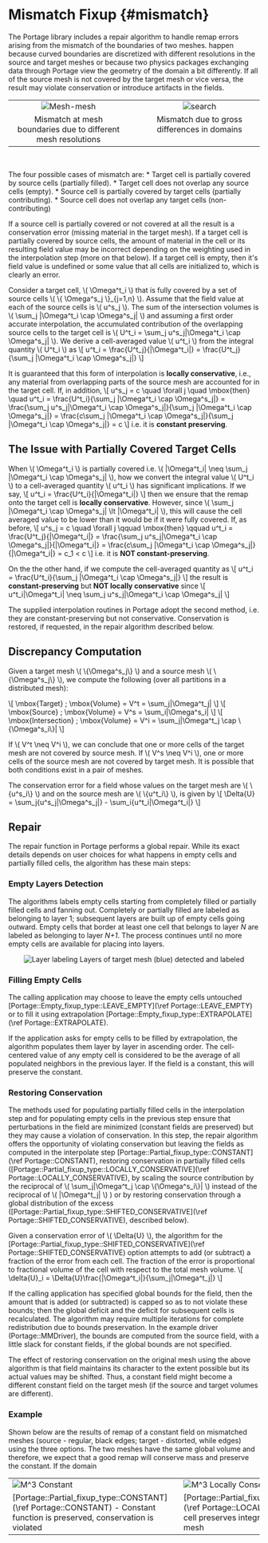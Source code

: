 # Mismatch Fixup  {#mismatch}

The Portage library includes a repair algorithm to handle remap errors
arising from the mismatch of the boundaries of two meshes.
happen because curved boundaries are discretized with different
resolutions in the source and target meshes or because two physics
packages exchanging data through Portage view the geometry of the
domain a bit differently. If all of the source mesh is not covered by
the target mesh or vice versa, the result may violate conservation or
introduce artifacts in the fields.

<table style="width:100%">
<tr>
<td width="45%" valign="top" align="center"><img src="boundary-mismatch.svg" alt="Mesh-mesh" class="halfwidth"></td>
<td width="4%"></td>
<td width="45%" valign="top" align="center"><img src="domain-mismatch.svg" alt="search" class="halfwidth"></td>
</tr>
<tr>
<td width="45%" valign="top" align="center">Mismatch at mesh boundaries due to
different mesh resolutions</td>
<td width="4%"></td>
<td width="45%" valign="top" align="center">Mismatch due to gross differences in domains</td>
</tr>
</table>
<br>


The four possible cases of mismatch are:
    * Target cell is partially covered by source cells (partially filled).
    * Target cell does not overlap any source cells (empty).
    * Source cell is partially covered by target cells (partially contributing).
    * Source cell does not overlap any target cells (non-contributing)

If a source cell is partially covered or not covered
at all the result is a conservation error (missing material in the
target mesh). If a target cell is partially covered by source cells, the amount of
material in the cell or its resulting field value may be incorrect
depending on the weighting used in the interpolation step (more on
that below). If a target cell is empty, then it's field value
is undefined or some value that all cells are initialized to, which is
clearly an error. 

Consider a target cell, \\( \\Omega^t_i \\) that is fully covered by
 a set of source cells \\( \\{
\\Omega^s_j \\}_{j=1,n} \\). Assume that the field value at each of
the source cells is \\( u^s_j \\). The sum of the intersection volumes
is \\( \\sum_j |\\Omega^t_i \\cap \\Omega^s_j| \\) and assuming a
first order accurate interpolation, the accumulated contribution of
the overlapping source cells to the target cell is \\( U^t_i = \\sum_j
u^s_j|\\Omega^t_i \\cap \\Omega^s_j| \\). We derive a cell-averaged
value \\( u^t_i \\) from the integral quantity \\( U^t_i \\) as \\[
u^t_i = \\frac{U^t_j}{|\\Omega^t_i|} = \\frac{U^t_j}{\\sum_j
|\\Omega^t_i \\cap \\Omega^s_j|} \\]

It is guaranteed that this form of interpolation is **locally conservative**,
i.e., any material from overlapping
parts of the source mesh are accounted for in the target cell. If, in
addition, \\[ u^s_j = c \\quad \\forall j \\quad \\mbox{then} \\quad
u^t_i = \\frac{U^t_i}{\\sum_j |\\Omega^t_i \\cap
\\Omega^s_j|} = \\frac{\\sum_j u^s_j|\\Omega^t_i \\cap
\\Omega^s_j|}{\\sum_j |\\Omega^t_i \\cap
\\Omega^s_j|} = \\frac{c\\sum_j |\\Omega^t_i \\cap
\\Omega^s_j|}{\\sum_j |\\Omega^t_i \\cap
\\Omega^s_j|} = c \\]
i.e. it is **constant preserving**.

## The Issue with Partially Covered Target Cells

When \\( \\Omega^t_i \\) is partially covered i.e. \\( |\\Omega^t_i|
\\neq \\sum_j |\\Omega^t_i \\cap \\Omega^s_j| \\), how we
convert the integral value \\( U^t_i \\) to a cell-averaged quantity
\\( u^t_i \\) has significant implications. If we say, \\[ u^t_i =
\\frac{U^t_i}{|\\Omega^t_i|} \\] then we ensure that the remap onto the
target cell is **locally conservative**. However, since \\(
\\sum_j |\\Omega^t_i \\cap \\Omega^s_j|  \\lt  |\\Omega^t_i|
\\), this will cause the cell averaged
value to be lower than it would be if it were fully covered. If, as
before, \\[ u^s_j = c \\quad \\forall j \\qquad \\mbox{then} \\qquad
u^t_i = \\frac{U^t_j}{|\\Omega^t_i|} = \\frac{\\sum_j u^s_j|\\Omega^t_i \\cap
\\Omega^s_j|}{|\\Omega^t_i|} = \\frac{c\\sum_j |\\Omega^t_i \\cap
\\Omega^s_j|}{|\\Omega^t_i|} = c_1 < c
\\]
i.e. it is **NOT constant-preserving**.

On the the other hand, if we compute the cell-averaged quantity as
\\[
u^t_i = \\frac{U^t_i}{\\sum_j |\\Omega^t_i \\cap \\Omega^s_j|}
\\]
the result is **constant-preserving** but **NOT locally conservative**
since \\[ u^t_i|\\Omega^t_i|
\\neq \\sum_j u^s_j|\\Omega^t_i \\cap
\\Omega^s_j| \\]

The supplied interpolation routines in Portage adopt the second
method, i.e. they are constant-preserving but not
conservative. Conservation is restored, if requested, in the repair
algorithm described below.

## Discrepancy Computation

Given a target mesh \\( \\{\\Omega^s_j\\} \\) and a source mesh \\(
\\{\\Omega^s_j\\} \\), we compute the following (over all partitions
in a distributed mesh):

\\[ \mbox{Target} \; \mbox{Volume} = V^t = \\sum_j|\\Omega^t_j| \\]
\\[ \mbox{Source} \; \mbox{Volume} = V^s = \\sum_i|\\Omega^s_i| \\]
\\[ \mbox{Intersection} \; \mbox{Volume} = V^i = \\sum_j|\\Omega^t_j \\cap \\{\\Omega^s_i\\}| \\]

If \\( V^t \\neq V^i \\), we can conclude that one or more cells of
the target mesh are not covered by source mesh. If \\( V^s \\neq V^i
\\), one or more cells of the source mesh are not
covered by target mesh. It is possible that both conditions exist in a
pair of meshes.

The conservation error for a field whose values on the target mesh are
\\( \\{u^s_i\\} \\) and on the source mesh are \\( \\{u^t_i\\} \\), is
given by
\\[
\\Delta{U} = \\sum_j{u^s_j|\\Omega^s_j|} - \\sum_i{u^t_i|\\Omega^t_i|}
\\]

## Repair

The repair function in Portage performs a global repair. While its
exact details depends on user choices for what happens in empty cells
and partially filled cells, the algorithm has these main steps:

### Empty Layers Detection

The algorithms labels empty cells starting from
completely filled or partially filled cells and fanning out. Completely or
partially filled are labeled as belonging to layer 1; subsequent
layers are built up of empty cells going outward. Empty cells that
border at least one cell that belongs to layer *N*  are labeled as
belonging to layer *N+1*. The process continues until no more empty cells
are available for placing into layers.

<div align="center">
<img src="mismatch-layers.svg" alt="Layer labeling" class="quarterwidth">
Layers of target mesh (blue) detected and labeled
</div>

### Filling Empty Cells

The calling application may choose to leave the empty cells untouched
[Portage::Empty_fixup_type::LEAVE_EMPTY](\ref Portage::LEAVE_EMPTY) or
to fill it using extrapolation
[Portage::Empty_fixup_type::EXTRAPOLATE](\ref Portage::EXTRAPOLATE).

If the application asks for empty cells to be filled by extrapolation,
the algorithm populates them layer by layer in ascending order. The
cell-centered value of any empty cell is considered to be the average
of all populated neighbors in the previous layer. If the field is a
constant, this will preserve the constant.

### Restoring Conservation

The methods used for populating partially filled cells in the
interpolation step and for populating empty cells in the previous step
ensure that perturbations in the field are minimized (constant fields
are preserved) but they may cause a violation of conservation. In this
step, the repair algorithm offers the opportunity of violating
conservation but leaving the fields as computed in the interpolate
step [Portage::Partial_fixup_type::CONSTANT](\ref Portage::CONSTANT),
restoring conservation in partially filled cells
([Portage::Partial_fixup_type::LOCALLY_CONSERVATIVE](\ref Portage::LOCALLY_CONSERVATIVE),
by scaling the source contribution by
the reciprocal of \\( \\sum_j|\\Omega^t_j \\cap \\{\\Omega^s_i\\}| \\)
instead of the reciprocal of \\( |\\Omega^t_j| \\) ) or by restoring
conservation through a global distribution of the excess
([Portage::Partial_fixup_type::SHIFTED_CONSERVATIVE](\ref Portage::SHIFTED_CONSERVATIVE),
described below).

Given a conservation error of \\( \\Delta{U} \\), the algorithm for
the [Portage::Partial_fixup_type::SHIFTED_CONSERVATIVE](\ref Portage::SHIFTED_CONSERVATIVE)
option attempts to add (or subtract) a
fraction of the error from each cell. The fraction of the error is
proportional to fractional volume of the cell with respect to the
total mesh volume.  \\[ \\delta{U}_i =
\\Delta{U}\\frac{|\\Omega^t_i|}{\\sum_j|\\Omega^t_j|} \\]

If the calling application has specified global bounds for the field,
then the amount that is added (or subtracted) is capped so as to not
violate these bounds; then the global deficit and the deficit for
subsequent cells is recalculated. The algorithm may require multiple
iterations for complete redistribution due to bounds
preservation. In the example driver (Portage::MMDriver), the bounds
are computed from the source field, with a little slack for constant
fields, if the global bounds are not specified. 

The effect of restoring conservation on the original mesh using the
above algorithm is that field maintains its character to the extent
possible but its actual values may be shifted. Thus, a constant field
might become a different constant field on the target mesh (if the
source and target volumes are different).


### Example

Shown below are the results of remap of a constant field on mismatched
meshes (source - regular, black edges; target - distorted, while edges)
using the three options. The two meshes have the same global
volume and therefore, we expect that a good remap will conserve mass
and preserve the constant. If the domain

<table style="width:100%" markdown="1">
<tr>
<td valign="top"><img src="mismatch-example-constant.png" alt="M^3 Constant" class="fullwidth"></td>
<td width="4%"></td>
<td valign="top"><img src="mismatch-example-locally-conservative.png"
alt="M^3 Locally Conservative" class="fullwidth"></td>
<td width="4%"></td>
<td valign="top"><img src="mismatch-example-shifted-conservative.png"
alt="M^3 Shifted Conservative" class="fullwidth"></td>
</tr>
<tr>
<td valign="top">[Portage::Partial_fixup_type::CONSTANT](\ref Portage::CONSTANT) -
Constant function is preserved, conservation is violated</td>
<td width="4%"></td>
<td
valign="top">[Portage::Partial_fixup_type::LOCALLY_CONSERVATIVE](\ref Portage::LOCALLY_CONSERVATIVE) - Each
target cell preserves integral quantity received from source mesh</td>
<td width="4%"></td>
<td
valign="top">[Portage::Partial_fixup_type::SHIFTED_CONSERVATIVE](\ref Portage::SHIFTED_CONSERVATIVE) -
Global conservation is enforced, constant is preserved</td>
</tr>
</table>
